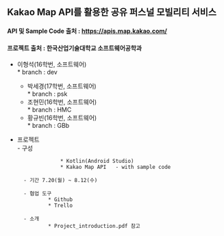 ## Kakao Map API를 활용한 공유 퍼스널 모빌리티 서비스   
#### API 및 Sample Code 출처 : https://apis.map.kakao.com/
#### 프로젝트 출처 : 한국산업기술대학교 소프트웨어공학과 

- 이형석(16학번, 소프트웨어)   
		* branch : dev   

	- 박세경(17학번, 소프트웨어)   
				* branch : psk
	- 조현민(16학번, 소프트웨어)   
				* branch : HMC
	- 황규빈(16학번, 소프트웨어)   
				* branch : GBb


* 프로젝트   
		- 구성   

					* Kotlin(Android Studio)   
					* Kakao Map API   - with sample code   

		- 기간 7.20(월) ~ 8.12(수)   

		- 협업 도구   
				* Github   
				* Trello   
		
		- 소개   
				* Project_introduction.pdf 참고 
